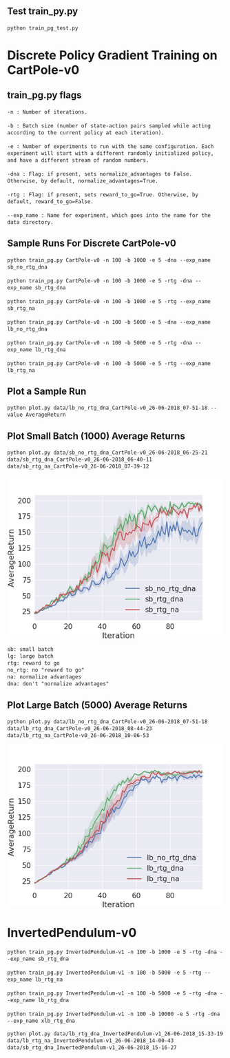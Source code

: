 ## Test train_py.py
```
python train_pg_test.py
```

# Discrete Policy Gradient Training on CartPole-v0

## train_pg.py flags
```
-n : Number of iterations.

-b : Batch size (number of state-action pairs sampled while acting according to the current policy at each iteration).

-e : Number of experiments to run with the same configuration. Each experiment will start with a different randomly initialized policy, and have a different stream of random numbers.

-dna : Flag: if present, sets normalize_advantages to False. Otherwise, by default, normalize_advantages=True.

-rtg : Flag: if present, sets reward_to_go=True. Otherwise, by default, reward_to_go=False.

--exp_name : Name for experiment, which goes into the name for the data directory.
```

## Sample Runs For Discrete CartPole-v0
```
python train_pg.py CartPole-v0 -n 100 -b 1000 -e 5 -dna --exp_name sb_no_rtg_dna

python train_pg.py CartPole-v0 -n 100 -b 1000 -e 5 -rtg -dna --exp_name sb_rtg_dna

python train_pg.py CartPole-v0 -n 100 -b 1000 -e 5 -rtg --exp_name sb_rtg_na

python train_pg.py CartPole-v0 -n 100 -b 5000 -e 5 -dna --exp_name lb_no_rtg_dna

python train_pg.py CartPole-v0 -n 100 -b 5000 -e 5 -rtg -dna --exp_name lb_rtg_dna

python train_pg.py CartPole-v0 -n 100 -b 5000 -e 5 -rtg --exp_name lb_rtg_na
```
## Plot a Sample Run
```
python plot.py data/lb_no_rtg_dna_CartPole-v0_26-06-2018_07-51-18 --value AverageReturn
```
## Plot Small Batch (1000) Average Returns
```
python plot.py data/sb_no_rtg_dna_CartPole-v0_26-06-2018_06-25-21 data/sb_rtg_dna_CartPole-v0_26-06-2018_06-40-11 data/sb_rtg_na_CartPole-v0_26-06-2018_07-39-12
```
![Small Batch Returns](charts/avg_return_cartpole_smbatch_1000.png)

```
sb: small batch
lg: large batch
rtg: reward to go
no_rtg: no "reward to go"
na: normalize advantages
dna: don't "normalize advantages"
```

## Plot Large Batch (5000) Average Returns
```
python plot.py data/lb_no_rtg_dna_CartPole-v0_26-06-2018_07-51-18 data/lb_rtg_dna_CartPole-v0_26-06-2018_08-44-23 data/lb_rtg_na_CartPole-v0_26-06-2018_10-06-53
```
![Large Batch Returns](charts/avg_return_cartpole_lgbatch_5000.png)

# InvertedPendulum-v0
```
python train_pg.py InvertedPendulum-v1 -n 100 -b 1000 -e 5 -rtg -dna --exp_name sb_rtg_dna

python train_pg.py InvertedPendulum-v1 -n 100 -b 5000 -e 5 -rtg --exp_name lb_rtg_na

python train_pg.py InvertedPendulum-v1 -n 100 -b 5000 -e 5 -rtg -dna --exp_name lb_rtg_dna

python train_pg.py InvertedPendulum-v1 -n 100 -b 10000 -e 5 -rtg -dna --exp_name xlb_rtg_dna
```

```
python plot.py data/lb_rtg_dna_InvertedPendulum-v1_26-06-2018_15-33-19 data/lb_rtg_na_InvertedPendulum-v1_26-06-2018_14-00-43 data/sb_rtg_dna_InvertedPendulum-v1_26-06-2018_15-16-27
```